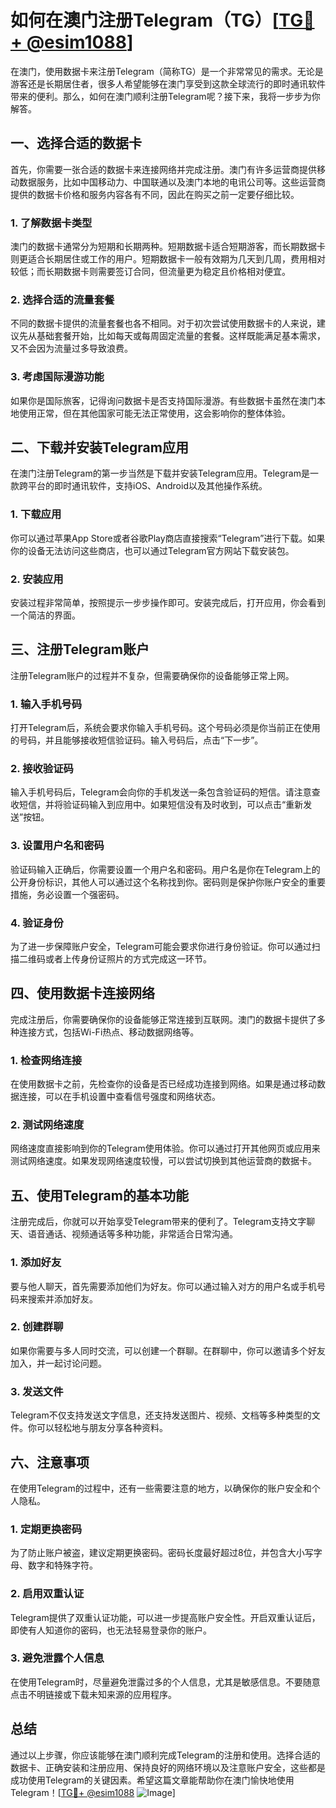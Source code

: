 # 如何在澳门注册Telegram（TG）[[TG💪+ @esim1088](https://t.me/s/esim1088)]

在澳门，使用数据卡来注册Telegram（简称TG）是一个非常常见的需求。无论是游客还是长期居住者，很多人希望能够在澳门享受到这款全球流行的即时通讯软件带来的便利。那么，如何在澳门顺利注册Telegram呢？接下来，我将一步步为你解答。

## 一、选择合适的数据卡

首先，你需要一张合适的数据卡来连接网络并完成注册。澳门有许多运营商提供移动数据服务，比如中国移动力、中国联通以及澳门本地的电讯公司等。这些运营商提供的数据卡价格和服务内容各有不同，因此在购买之前一定要仔细比较。

### 1. **了解数据卡类型**

澳门的数据卡通常分为短期和长期两种。短期数据卡适合短期游客，而长期数据卡则更适合长期居住或工作的用户。短期数据卡一般有效期为几天到几周，费用相对较低；而长期数据卡则需要签订合同，但流量更为稳定且价格相对便宜。

### 2. **选择合适的流量套餐**

不同的数据卡提供的流量套餐也各不相同。对于初次尝试使用数据卡的人来说，建议先从基础套餐开始，比如每天或每周固定流量的套餐。这样既能满足基本需求，又不会因为流量过多导致浪费。

### 3. **考虑国际漫游功能**

如果你是国际旅客，记得询问数据卡是否支持国际漫游。有些数据卡虽然在澳门本地使用正常，但在其他国家可能无法正常使用，这会影响你的整体体验。

## 二、下载并安装Telegram应用

在澳门注册Telegram的第一步当然是下载并安装Telegram应用。Telegram是一款跨平台的即时通讯软件，支持iOS、Android以及其他操作系统。

### 1. **下载应用**

你可以通过苹果App Store或者谷歌Play商店直接搜索“Telegram”进行下载。如果你的设备无法访问这些商店，也可以通过Telegram官方网站下载安装包。

### 2. **安装应用**

安装过程非常简单，按照提示一步步操作即可。安装完成后，打开应用，你会看到一个简洁的界面。

## 三、注册Telegram账户

注册Telegram账户的过程并不复杂，但需要确保你的设备能够正常上网。

### 1. **输入手机号码**

打开Telegram后，系统会要求你输入手机号码。这个号码必须是你当前正在使用的号码，并且能够接收短信验证码。输入号码后，点击“下一步”。

### 2. **接收验证码**

输入手机号码后，Telegram会向你的手机发送一条包含验证码的短信。请注意查收短信，并将验证码输入到应用中。如果短信没有及时收到，可以点击“重新发送”按钮。

### 3. **设置用户名和密码**

验证码输入正确后，你需要设置一个用户名和密码。用户名是你在Telegram上的公开身份标识，其他人可以通过这个名称找到你。密码则是保护你账户安全的重要措施，务必设置一个强密码。

### 4. **验证身份**

为了进一步保障账户安全，Telegram可能会要求你进行身份验证。你可以通过扫描二维码或者上传身份证照片的方式完成这一环节。

## 四、使用数据卡连接网络

完成注册后，你需要确保你的设备能够正常连接到互联网。澳门的数据卡提供了多种连接方式，包括Wi-Fi热点、移动数据网络等。

### 1. **检查网络连接**

在使用数据卡之前，先检查你的设备是否已经成功连接到网络。如果是通过移动数据连接，可以在手机设置中查看信号强度和网络状态。

### 2. **测试网络速度**

网络速度直接影响到你的Telegram使用体验。你可以通过打开其他网页或应用来测试网络速度。如果发现网络速度较慢，可以尝试切换到其他运营商的数据卡。

## 五、使用Telegram的基本功能

注册完成后，你就可以开始享受Telegram带来的便利了。Telegram支持文字聊天、语音通话、视频通话等多种功能，非常适合日常沟通。

### 1. **添加好友**

要与他人聊天，首先需要添加他们为好友。你可以通过输入对方的用户名或手机号码来搜索并添加好友。

### 2. **创建群聊**

如果你需要与多人同时交流，可以创建一个群聊。在群聊中，你可以邀请多个好友加入，并一起讨论问题。

### 3. **发送文件**

Telegram不仅支持发送文字信息，还支持发送图片、视频、文档等多种类型的文件。你可以轻松地与朋友分享各种资料。

## 六、注意事项

在使用Telegram的过程中，还有一些需要注意的地方，以确保你的账户安全和个人隐私。

### 1. **定期更换密码**

为了防止账户被盗，建议定期更换密码。密码长度最好超过8位，并包含大小写字母、数字和特殊字符。

### 2. **启用双重认证**

Telegram提供了双重认证功能，可以进一步提高账户安全性。开启双重认证后，即使有人知道你的密码，也无法轻易登录你的账户。

### 3. **避免泄露个人信息**

在使用Telegram时，尽量避免泄露过多的个人信息，尤其是敏感信息。不要随意点击不明链接或下载未知来源的应用程序。

## 总结

通过以上步骤，你应该能够在澳门顺利完成Telegram的注册和使用。选择合适的数据卡、正确安装和注册应用、保持良好的网络环境以及注意账户安全，这些都是成功使用Telegram的关键因素。希望这篇文章能帮助你在澳门愉快地使用Telegram！[[TG💪+ @esim1088](https://t.me/s/esim1088) ![Image](https://i.postimg.cc/4NQfJmqS/Snipaste-2025-05-13-00-14-12.png)]